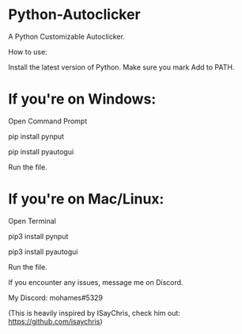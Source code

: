 # Python-Autoclicker

A Python Customizable Autoclicker. 

How to use:

Install the latest version of Python. Make sure you mark Add to PATH.

# If you're on Windows:

Open Command Prompt

pip install pynput

pip install pyautogui

Run the file.

# If you're on Mac/Linux:

Open Terminal

pip3 install pynput

pip3 install pyautogui

Run the file.

If you encounter any issues, message me on Discord.

My Discord: mohames#5329

(This is heavily inspired by ISayChris, check him out: https://github.com/isaychris)
